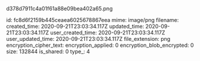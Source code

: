 d378d7911c4a01f61a88e09bea402a65.png

id: fc8d6f2159b445ceaea6025678867eea
mime: image/png
filename: 
created_time: 2020-09-21T23:03:34.117Z
updated_time: 2020-09-21T23:03:34.117Z
user_created_time: 2020-09-21T23:03:34.117Z
user_updated_time: 2020-09-21T23:03:34.117Z
file_extension: png
encryption_cipher_text: 
encryption_applied: 0
encryption_blob_encrypted: 0
size: 132844
is_shared: 0
type_: 4